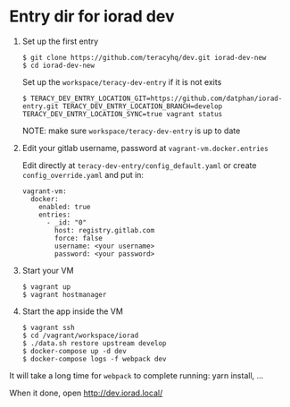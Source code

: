 
# Entry dir for iorad dev


1. Set up the first entry
	```
	$ git clone https://github.com/teracyhq/dev.git iorad-dev-new
	$ cd iorad-dev-new
	```


	Set up the `workspace/teracy-dev-entry` if it is not exits
	```
	$ TERACY_DEV_ENTRY_LOCATION_GIT=https://github.com/datphan/iorad-entry.git TERACY_DEV_ENTRY_LOCATION_BRANCH=develop TERACY_DEV_ENTRY_LOCATION_SYNC=true vagrant status
	```

	NOTE: make sure `workspace/teracy-dev-entry` is up to date

2. Edit your gitlab username, password at `vagrant-vm.docker.entries`
	
	Edit directly at `teracy-dev-entry/config_default.yaml` or create `config_override.yaml` and put in:

	```
	vagrant-vm:
	  docker:
	    enabled: true
	    entries:
	      - _id: "0"
	        host: registry.gitlab.com
	        force: false
	        username: <your username>
	        password: <your password>
	```

3. Start your VM

	```
	$ vagrant up
	$ vagrant hostmanager
	```

4. Start the app inside the VM
	```
	$ vagrant ssh
	$ cd /vagrant/workspace/iorad
	$ ./data.sh restore upstream develop
	$ docker-compose up -d dev
	$ docker-compose logs -f webpack dev
	```

It will take a long time for `webpack` to complete running: yarn install, ...

When it done, open http://dev.iorad.local/
